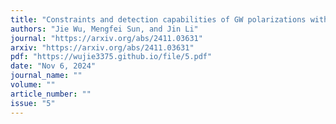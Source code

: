 ```yaml
---
title: "Constraints and detection capabilities of GW polarizations with space-based detectors in different TDI combinations"
authors: "Jie Wu, Mengfei Sun, and Jin Li"
journal: "https://arxiv.org/abs/2411.03631"
arxiv: "https://arxiv.org/abs/2411.03631"
pdf: "https://wujie3375.github.io/file/5.pdf"
date: "Nov 6, 2024"
journal_name: ""
volume: ""
article_number: ""
issue: "5"
---
```


<!-- Additional article content if any -->
